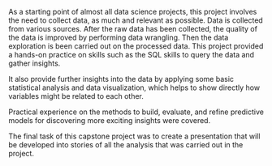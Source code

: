 As a starting point of almost all data science projects, this project involves the need to collect data, as much and relevant as possible.
Data is collected from various sources. After the raw data has been collected, the quality of the data is improved by performing data wrangling. 
Then the data exploration is been carried out on the processed data. This project provided a hands-on practice on skills such as the SQL skills to query the data and gather insights.  

It also provide further insights into the data by applying some basic statistical analysis and data visualization, which helps to show directly how variables might be related to each other.   

Practical experience on the methods to build, evaluate, and refine predictive models for discovering more exciting insights were covered. 

The final task of this capstone project was to create a presentation that will be developed into stories of all the analysis that was carried out in the project.
